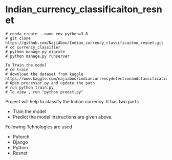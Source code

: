 # Indian_currency_classificaiton_resnet
    # conda create --name env python=3.8
    # git clone https://github.com/NajiAboo/Indian_currency_classificaiton_resnet.git
    # cd currency_classifier
    # python manage.py migrate
    # python manage.py runserver 
    
    To Train the model 
    # cd train 
    # download the dataset from kaggle  https://www.kaggle.com/najiaboo/indiancurrencydetectionandclassification
    # Open processor.py and update the path 
    # run python train.py 
    # To view , run "python predct.py"
    
Project will help to classify the Indian currency.
It has two parts 
   - Train the model 
   - Predict the model 
 Instructions are given above. 
 
Following Tehnologies are used
  - Pytorch 
  - Django
  - Python
  - Resnet 
 
 
 
 
    
